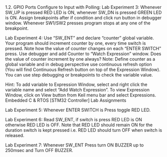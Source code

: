 1.2. GPIO Ports Configure to Input with Polling:
Lab Experiment 3: Whenever SW_UP is pressed RED LED is ON, whenever SW_DN is pressed GREEN LED is ON.
Assign breakpoints after if condition and click run button in debugger window. Whenever SW1/SW2 presses 
program stops at any one of the breakpoint.
 
Lab Experiment 4: Use “SW_ENT” and declare “counter” global variable. Your program should increment counter
by one, every time switch is pressed. Note how the value of counter changes on each “ENTER SWITCH” press. Use 
debugger and add Counter to “Watch Expression” window. Does the value of counter increment by one always?
Note: Define counter as a global variable and in debug perspective use continuous refresh option (You will find 
Continuous Refresh button on top of the Expression Window). You can use step debugging or breakpoints to check 
the variable value.

Hint: To add variable to Expression Window, select and right click the variable name and select “Add Watch 
Expression”. To view Expression Window, click on View button from Keil menu bar and select Expressions.
Embedded C & RTOS [STM32 Controller] Lab Assignments

Lab Experiment 5: Whenever ENTER SWITCH is Press toggle RED LED.

Lab Experiment 6: Read SW_ENT, if switch is press RED LED is ON otherwise RED LED is OFF. Note that RED LED 
should remain ON for the duration switch is kept pressed i.e. RED LED should turn OFF when switch is released.

Lab Experiment 7: Whenever SW_ENT Press turn ON BUZZER up to 250msec and Turn OFF BUZZER.
